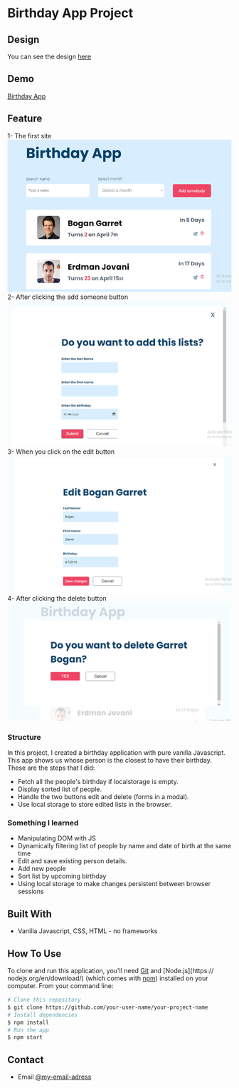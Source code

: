 #  **Birthday App Project**
## Design 
You can see the design [here](https://birthday-app-petah.netlify.app)
## Demo
[Birthday App](https://birthday-app-petah.netlify.app)
## **Feature**
1- The first site
![birthday app](./birthday-app.png)
2- After clicking the add someone button
![add someone](./birthday-add-list.png)
3- When you click on the edit button
![edit button](./birthday-edit-list.png)
4- After clicking the delete button
![delete list](./birthday-delete-list.png)
### **Structure**
In this project, I created a birthday application with pure vanilla Javascript. This app shows us whose person is the closest to have their birthday. These are the steps that I did:
- Fetch all the people's birthday if localstorage is empty.
- Display sorted list of people.
- Handle the two buttons edit and delete (forms in a modal).
- Use local storage to store edited lists in the browser.
### **Something I learned**
- Manipulating DOM with JS
- Dynamically filtering list of people by name and date of birth at the same time
- Edit and save existing person details.
- Add new people
- Sort list by upcoming birthday
- Using local storage to make changes persistent between browser sessions
## **Built With**
- Vanilla Javascript, CSS, HTML - no frameworks
## **How To Use**
<!-- Example: -->
To clone and run this application, you'll need [Git](https://git-scm.com) and [Node.js](https://
nodejs.org/en/download/) (which comes with [npm](http://npmjs.com)) installed on your computer. 
From your command line:
```bash
# Clone this repository
$ git clone https://github.com/your-user-name/your-project-name
# Install dependencies
$ npm install
# Run the app
$ npm start
```
## **Contact**
-   Email [@my-email-adress](mailto:peta.jea@onja.org)